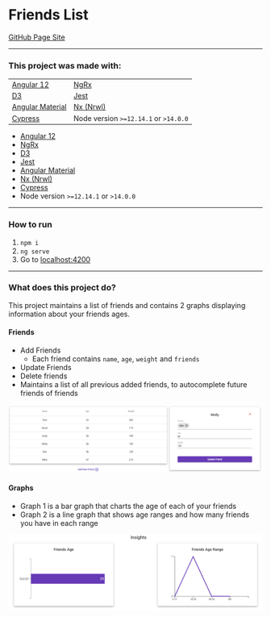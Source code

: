 # Friends List

[GitHub Page Site](https://stephenaboyd.github.io/Friends-List/friends)

---

### This project was made with:

|   |  |
| ------------- | ------------- |
| [Angular 12](https://angular.io/)  | [NgRx](https://ngrx.io/)  |
| [D3](https://www.npmjs.com/package/d3)  | [Jest](https://www.npmjs.com/package/jest)  |
| [Angular Material](https://material.angular.io/) | [Nx (Nrwl)](https://nx.dev/) |
| [Cypress](https://www.cypress.io/) | Node version `>=12.14.1` or `>14.0.0` |


- [Angular 12](https://angular.io/)
- [NgRx](https://ngrx.io/)
- [D3](https://www.npmjs.com/package/d3)
- [Jest](https://www.npmjs.com/package/jest)
- [Angular Material](https://material.angular.io/)
- [Nx (Nrwl)](https://nx.dev/)
- [Cypress](https://www.cypress.io/)
- Node version `>=12.14.1` or `>14.0.0`
---

### How to run

1. `npm i`
2. `ng serve`
3. Go to [localhost:4200](http://localhost:4200)

---

### What does this project do?
This project maintains a list of friends and contains 2 graphs displaying information about your friends ages.

#### Friends
 - Add Friends
    - Each friend contains `name`, `age`, `weight` and `friends`
 - Update Friends
 - Delete friends
 - Maintains a list of all previous added friends, to autocomplete future friends of friends

  ![Edit Friend](https://github.com/StephenABoyd/Friends-List/blob/main/assets/Edit-Friend.PNG)

#### Graphs
  - Graph 1 is a bar graph that charts the age of each of your friends
  - Graph 2 is a line graph that shows age ranges and how many friends you have in each range

  ![Graphs](https://github.com/StephenABoyd/Friends-List/blob/main/assets/Graphs-Line.PNG)
